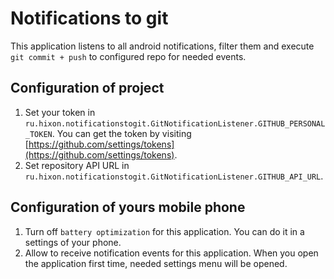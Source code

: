 # Notifications to git

This application listens to all android notifications, filter them and execute `git commit + push` to configured repo for needed events.

## Configuration of project

1. Set your token in `ru.hixon.notificationstogit.GitNotificationListener.GITHUB_PERSONAL_TOKEN`. You can get the token by visiting [https://github.com/settings/tokens](https://github.com/settings/tokens).
2. Set repository API URL in `ru.hixon.notificationstogit.GitNotificationListener.GITHUB_API_URL`.

## Configuration of yours mobile phone

1. Turn off `battery optimization` for this application. You can do it in a settings of your phone.
2. Allow to receive notification events for this application. When you open the application first time, needed settings menu will be opened. 